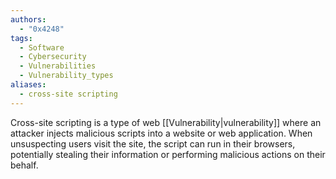 ```yaml
---
authors:
  - "0x4248"
tags:
  - Software
  - Cybersecurity
  - Vulnerabilities
  - Vulnerability_types
aliases:
  - cross-site scripting
---
```

Cross-site scripting is a type of web [[Vulnerability|vulnerability]] where an attacker injects malicious scripts into a website or web application. When unsuspecting users visit the site, the script can run in their browsers, potentially stealing their information or performing malicious actions on their behalf.